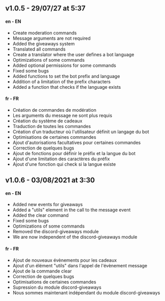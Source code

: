 ## v1.0.5 - 29/07/27 at 5:37
#### en - EN
- Create moderation commands
- Message arguments are not required
- Added the giveaways system
- Translated all commands
- Create a translator where the user defines a bot language
- Optimizations of some commands
- Added optional permissions for some commands
- Fixed some bugs
- Added functions to set the bot prefix and language
- Addition of a limitation of the prefix characters
- Added a function that checks if the language exists

#### fr - FR
- Création de commandes de modération
- Les arguments du message ne sont plus requis 
- Création du système de cadeaux
- Traduction de toutes les commandes
- Création d'un traducteur où l'utilisateur définit un langage du bot
- Optimisations de certaines commandes
- Ajout d'autorisations facultatives pour certaines commandes
- Correction de quelques bugs
- Ajout de fonctions pour définir le préfix et la langue du bot
- Ajout d'une limitation des caractères du préfix
- Ajout d'une fonction qui check si la langue existe


## v1.0.6 - 03/08/2021 at 3:30
#### en - EN
- Added new events for giveaways
- Added a "utils" element in the call to the message event
- Added the clear command
- Fixed some bugs
- Optimizations of some commands
- Removed the discord-giveaways module
- We are now independent of the discord-giveaways module

#### fr - FR
- Ajout de nouveaux évènements pour les cadeaux
- Ajout d'un élément "utils" dans l'appel de l'évènement message
- Ajout de la commande clear
- Correction de quelques bugs
- Optimisations de certaines commandes
- Supression du module discord-giveaways
- Nous sommes maintenant indépendant du module discord-giveaways